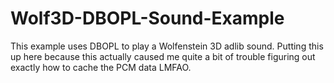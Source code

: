 # Wolf3D-DBOPL-Sound-Example

This example uses DBOPL to play a Wolfenstein 3D adlib sound. Putting this up here because this actually caused me quite a bit of trouble figuring out exactly how to cache the PCM data LMFAO.
